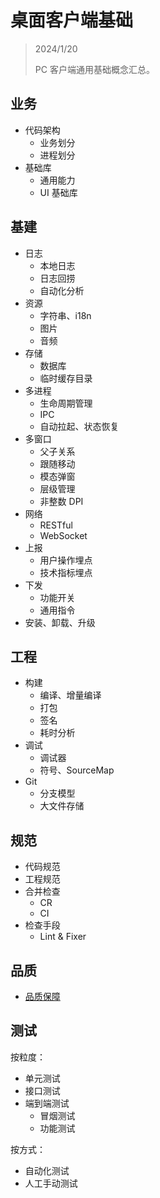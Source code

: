 # 桌面客户端基础

> 2024/1/20
> 
> PC 客户端通用基础概念汇总。

## 业务

- 代码架构
  - 业务划分
  - 进程划分
- 基础库
  - 通用能力
  - UI 基础库

## 基建

- 日志
  - 本地日志
  - 日志回捞
  - 自动化分析
- 资源
  - 字符串、i18n
  - 图片
  - 音频
- 存储
  - 数据库
  - 临时缓存目录
- 多进程
  - 生命周期管理
  - IPC
  - 自动拉起、状态恢复
- 多窗口
  - 父子关系
  - 跟随移动
  - 模态弹窗
  - 层级管理
  - 非整数 DPI
- 网络
  - RESTful
  - WebSocket
- 上报
  - 用户操作埋点
  - 技术指标埋点
- 下发
  - 功能开关
  - 通用指令
- 安装、卸载、升级

## 工程

- 构建
  - 编译、增量编译
  - 打包
  - 签名
  - 耗时分析
- 调试
  - 调试器
  - 符号、SourceMap
- Git
  - 分支模型
  - 大文件存储

## 规范

- 代码规范
- 工程规范
- 合并检查
  - CR
  - CI
- 检查手段
  - Lint & Fixer

## 品质

- [品质保障](../2023/PC-App-Usability-Assurance.md)

## 测试

按粒度：

- 单元测试
- 接口测试
- 端到端测试
  - 冒烟测试
  - 功能测试

按方式：

- 自动化测试
- 人工手动测试
